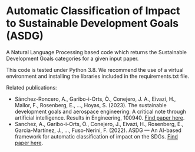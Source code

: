 # Automatic Classification of Impact to Sustainable Development Goals (ASDG)

A Natural Language Processing based code which returns the Sustainable Development Goals categories for a given input paper.

This code is tested under Python 3.8. We recommend the use of a virtual environment and installing the libraries included in the requirements.txt file.

Related publications:

 - Sánchez-Roncero, A., Garibo-i-Orts, Ò., Conejero, J. A., Eivazi, H., Mallor, F., Rosenberg, E., ..., Hoyas, S. (2023). The sustainable development goals and aerospace engineering: A critical note through artificial intelligence. Results in Engineering, 100940. [Find paper here]([10.1016/j.rineng.2023.100940](https://www.sciencedirect.com/science/article/pii/S2590123023000671?via%3Dihub)).
 - Sanchez, A., Garibo-i-Orts, Ò., Conejero, J., Eivazi, H., Rosenberg, E., Garcia-Martínez, J., ..., Fuso-Nerini, F. (2022). ASDG — An AI-based framework for automatic classification of impact on the SDGs. [Find paper here](https://dl.acm.org/doi/10.1145/3560107.3560128).

